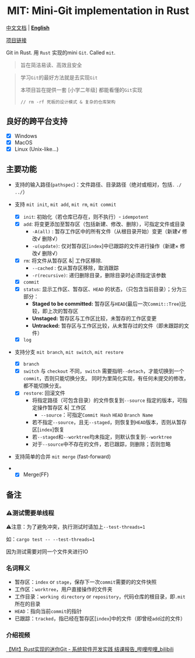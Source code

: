 <h1 align="center">
 MIT: Mini-Git implementation in Rust
</h1>

<u>中文文档</u> | **[English](./README_en.md)** 

[项目链接](https://github.com/MrBeanCpp/MIT)

Git in Rust. 用 `Rust` 实现的mini `Git`. Called `mit`.

> 旨在简洁易读、高效且安全

> 学习`Git`的最好方法就是去实现`Git`
> 
> 本项目旨在提供一套 [小学二年级] 都能看懂的`Git`实现
> 
> `// rm -rf 死板的设计模式 & 复杂的仓库架构`
> 
## 良好的跨平台支持
-   [x] Windows
-   [x] MacOS
-   [x] Linux (Unix-like...)

## 主要功能
-   支持的输入路径(`pathspec`)：文件路径、目录路径（绝对或相对，包括`.` `./` `../`）


-   支持 `mit init`, `mit add`, `mit rm`, `mit commit`

    -   [x] `init`: 初始化（若仓库已存在，则不执行）- `idempotent`
    -   [x] `add`: 将变更添加至暂存区（包括新建、修改、删除），可指定文件或目录
        -   `-A(all)` : 暂存工作区中的所有文件（从根目录开始）变更（新建√ 修改√ 删除√）
        -   `-u(update)`: 仅对暂存区[`index`]中已跟踪的文件进行操作（新建× 修改√ 删除√）
    -   [x] `rm`: 将文件从暂存区 &| 工作区移除. 
        -    `--cached` : 仅从暂存区移除，取消跟踪
        -    `-r(recursive)`: 递归删除目录，删除目录时必须指定该参数
    -   [x] `commit`
    -   [x] `status`: 显示工作区、暂存区、`HEAD` 的状态，（只包含当前目录）；分为三部分：
        -    **Staged to be committed:** 暂存区与`HEAD`(最后一次`Commit::Tree`)比较，即上次的暂存区
        -    **Unstaged:** 暂存区与工作区比较，未暂存的工作区变更
        -    **Untracked:** 暂存区与工作区比较，从未暂存过的文件（即未跟踪的文件）
    -   [x] `log`

-   支持分支 `mit branch`, `mit switch`, `mit restore`

    -   [x] `branch`
    -   [x] `switch`
            与 `checkout` 不同，`switch` 需要指明`--detach`，才能切换到一个`commit`，否则只能切换分支。
            同时为里简化实现，有任何未提交的修改，都不能切换分支。
    -   [x] `restore`: 回滚文件
        -   将指定路径（可包含目录）的文件恢复到`--source` 指定的版本，可指定操作暂存区 &| 工作区
            - `--source`：可指定`Commit Hash` `HEAD` `Branch Name`
        -   若不指定`--source`，且无`--staged`，则恢复到`HEAD`版本，否则从暂存区[`index`]恢复
        -   若`--staged`和`--worktree`均未指定，则默认恢复到`--worktree`
        -   对于`--source`中不存在的文件，若已跟踪，则删除；否则忽略

-   支持简单的合并 `mit merge` (fast-forward)
-   -   [x] Merge(FF)

## 备注
### ⚠️测试需要单线程
⚠️注意：为了避免冲突，执行测试时请加上`--test-threads=1`

如：`cargo test -- --test-threads=1`

因为测试需要对同一个文件夹进行IO
### 名词释义
-   暂存区：`index` or `stage`，保存下一次`commit`需要的的文件快照
-   工作区：`worktree`，用户直接操作的文件夹
-   工作目录：`working directory` or `repository`，代码仓库的根目录，即`.mit`所在的目录
-   `HEAD`：指向当前`commit`的指针
-   已跟踪：`tracked`，指已经在暂存区[`index`]中的文件（即曾经`add`过的文件）

### 介绍视频
[【Mit】Rust实现的迷你Git - 系统软件开发实践 结课报告_哔哩哔哩_bilibili](https://www.bilibili.com/video/BV1p64y1E78W/)
